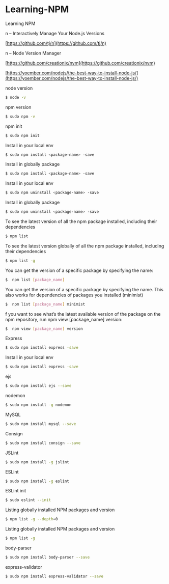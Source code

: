 # Learning-NPM
Learning NPM

n – Interactively Manage Your Node.js Versions

[https://github.com/tj/n](https://github.com/tj/n)


n – Node Version Manager

[https://github.com/creationix/nvm](https://github.com/creationix/nvm)


[https://yoember.com/nodejs/the-best-way-to-install-node-js/](https://yoember.com/nodejs/the-best-way-to-install-node-js/)




node version
```sh
$ node -v
```

npm version
```sh
$ sudo npm -v
```

npm init
```sh
$ sudo npm init
```

Install in your local env
```sh
$ sudo npm install <package-name> -save
```

Install in globally package
```sh
$ sudo npm install <package-name> -save
```


Install in your local env
```sh
$ sudo npm uninstall <package-name> -save
```

Install in globally package
```sh
$ sudo npm uninstall <package-name> -save
```

To see the latest version of all the npm package installed, including their dependencies
```sh
$ npm list
```

To see the latest version globally of all the npm package installed, including their dependencies
```sh
$ npm list -g
```

You can get the version of a specific package by specifying the name:
```sh
$  npm list [package_name]
```


You can get the version of a specific package by specifying the name. This also works for dependencies of packages you installed (minimist)
```sh
$  npm list [package_name] minimist
```

f you want to see what’s the latest available version of the package on the npm repository, run npm view [package_name] version:
```sh
$  npm view [package_name] version
```

Express
```sh
$ sudo npm install express -save
```

Install in your local env
```sh
$ sudo npm install express -save
```

ejs
```sh
$ sudo npm install ejs --save
```

nodemon
```sh
$ sudo npm install -g nodemon 
```

MySQL
```sh
$ sudo npm install mysql --save
```

Consign
```sh
$ sudo npm install consign --save
```

JSLint
```sh
$ sudo npm install -g jslint
```

ESLint
```sh
$ sudo npm install -g eslint
```

ESLint init
```sh
$ sudo eslint --init
```

Listing globally installed NPM packages and version
```sh
$ npm list -g --depth=0
```

Listing globally installed NPM packages and version
```sh
$ npm list -g
```

body-parser
```sh
$ sudo npm install body-parser --save
```

express-validator
```sh
$ sudo npm install express-validator --save
```

